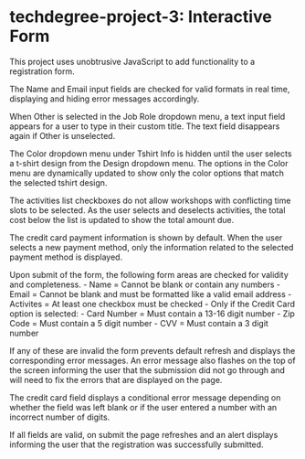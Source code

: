 # techdegree-project-3: Interactive Form

This project uses unobtrusive JavaScript to add functionality to a registration form. 

The Name and Email input fields are checked for valid formats in real time, displaying and hiding error messages accordingly. 

When Other is selected in the Job Role dropdown menu, a text input field appears for a user to type in their custom title. 
The text field disappears again if Other is unselected. 

The Color dropdown menu under Tshirt Info is hidden until the user selects a t-shirt design from the Design dropdown menu. 
The options in the Color menu are dynamically updated to show only the color options that match the selected tshirt design.

The activities list checkboxes do not allow workshops with conflicting time slots to be selected. 
As the user selects and deselects activities, the total cost below the list is updated to show the total amount due.

The credit card payment information is shown by default. When the user selects a new payment method, only the information related to the selected payment method is displayed.

Upon submit of the form, the following form areas are checked for validity and completeness. 
    - Name = Cannot be blank or contain any numbers
    - Email = Cannot be blank and must be formatted like a valid email address
    - Activites = At least one checkbox must be checked
    - Only if the Credit Card option is selected:
      - Card Number = Must contain a 13-16 digit number
      - Zip Code = Must contain a 5 digit number
      - CVV = Must contain a 3 digit number

If any of these are invalid the form prevents default refresh and displays the corresponding error messages. 
An error message also flashes on the top of the screen informing the user that the submission did not go through and will need to fix the errors that are displayed on the page.

The credit card field displays a conditional error message depending on whether the field was left blank or if the user entered a number with an incorrect number of digits.

If all fields are valid, on submit the page refreshes and an alert displays informing the user that the registration was successfully submitted.
